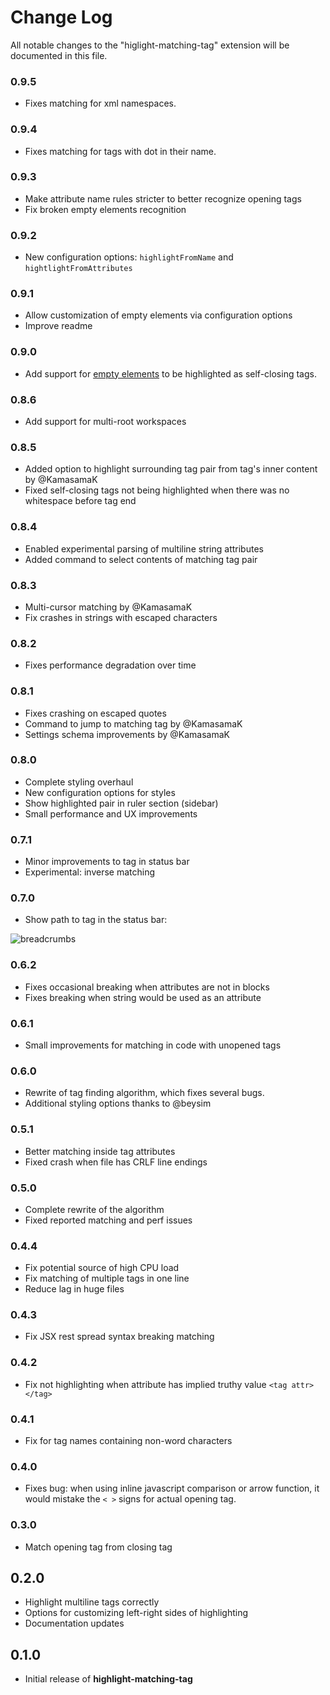 # Change Log

All notable changes to the "higlight-matching-tag" extension will be documented in this file.

### 0.9.5

- Fixes matching for xml namespaces.

### 0.9.4

- Fixes matching for tags with dot in their name.

### 0.9.3

- Make attribute name rules stricter to better recognize opening tags
- Fix broken empty elements recognition

### 0.9.2

- New configuration options: `highlightFromName` and `hightlightFromAttributes`

### 0.9.1

- Allow customization of empty elements via configuration options
- Improve readme

### 0.9.0

- Add support for [empty elements](https://developer.mozilla.org/en-US/docs/Glossary/Empty_element) to be highlighted as self-closing tags.

### 0.8.6

- Add support for multi-root workspaces

### 0.8.5

- Added option to highlight surrounding tag pair from tag's inner content by @KamasamaK
- Fixed self-closing tags not being highlighted when there was no whitespace before tag end

### 0.8.4

- Enabled experimental parsing of multiline string attributes
- Added command to select contents of matching tag pair

### 0.8.3

- Multi-cursor matching by @KamasamaK
- Fix crashes in strings with escaped characters

### 0.8.2

- Fixes performance degradation over time

### 0.8.1

- Fixes crashing on escaped quotes
- Command to jump to matching tag by @KamasamaK
- Settings schema improvements by @KamasamaK

### 0.8.0

- Complete styling overhaul
- New configuration options for styles
- Show highlighted pair in ruler section (sidebar)
- Small performance and UX improvements

### 0.7.1

- Minor improvements to tag in status bar
- Experimental: inverse matching

### 0.7.0

- Show path to tag in the status bar:

![breadcrumbs](https://images2.imgbox.com/bc/0d/PzVAkYdU_o.png)

### 0.6.2

- Fixes occasional breaking when attributes are not in blocks
- Fixes breaking when string would be used as an attribute

### 0.6.1

- Small improvements for matching in code with unopened tags

### 0.6.0

- Rewrite of tag finding algorithm, which fixes several bugs.
- Additional styling options thanks to @beysim

### 0.5.1

- Better matching inside tag attributes
- Fixed crash when file has CRLF line endings

### 0.5.0

- Complete rewrite of the algorithm
- Fixed reported matching and perf issues

### 0.4.4

- Fix potential source of high CPU load
- Fix matching of multiple tags in one line
- Reduce lag in huge files

### 0.4.3

- Fix JSX rest spread syntax breaking matching

### 0.4.2

- Fix not highlighting when attribute has implied truthy value `<tag attr></tag>`

### 0.4.1

- Fix for tag names containing non-word characters

### 0.4.0

- Fixes bug: when using inline javascript comparison or arrow function, it would mistake the `< >` signs for actual opening tag.

### 0.3.0

- Match opening tag from closing tag

## 0.2.0

- Highlight multiline tags correctly
- Options for customizing left-right sides of highlighting
- Documentation updates

## 0.1.0

- Initial release of **highlight-matching-tag**
